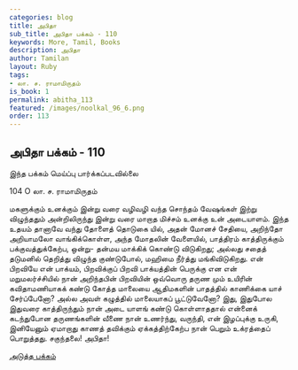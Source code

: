 ```yaml
---
categories: blog
title: அபிதா
sub_title: அபிதா பக்கம் - 110
keywords: More, Tamil, Books
description: அபிதா
author: Tamilan
layout: Ruby
tags:
- லா. ச. ராமாமிருதம்
is_book: 1
permalink: abitha_113
featured: /images/noolkal_96_6.png
order: 113
---
```

## அபிதா பக்கம் - 110

இந்த பக்கம் மெய்ப்பு பார்க்கப்படவில்லை

﻿104 O லா. ச. ராமாமிருதம்

மகளுக்கும் உனக்கும் இன்று வரை வழிவழி வந்த சொந்தம் வேஷங்கள் இற்று விழுந்ததும் அன்றிலிருந்து இன்று வரை மாறாத மிச்சம் உனக்கு உன் அடையாளம். இந்த உதயம் தானாவே வந்து தோளைத் தொடுகை யில், அதன் மோனச் சேதியை, அறிந்தோ அறியாமலோ வாங்கிக்கொள்ள, அந்த மோதலின் வேளையில், பாத்திரம் காத்திருக்கும் பக்குவத்துக்கேற்ப, ஒன்று- தன்மய மாக்கிக் கொண்டு விடுகிறது; அல்லது சதைத் தடுமனில் தெறித்து விழுந்த குண்டுபோல், மஹிமை நீர்த்து மங்கிவிடுகிறது. என் பிறவியே என் பாக்யம், பிறவிக்குப் பிறவி பாக்யத்தின் பெருக்கு என என் மறுமலர்ச்சியில் நான் அறிந்தபின் பிறவியின் ஒவ்வொரு தருண மும் உயிரின் கவிதாமணியாகக் கண்டு கோத்த மாலையை ஆதிமகளின் பாதத்தில் காணிக்கை யாச் சேர்ப்பேனோ? அல்ல அவள் கழுத்தில் மாலையாகப் பூட்டுவேனோ? இது, இதுபோல இதுவரை காத்திருந்தும் நான் அடை யாளங் கண்டு கொள்ளாததால் என்னைக் கடந்துபோன தருணங்களின் வீணை நான் உணர்ந்து, வருந்தி, என் இழப்புக்கு உருகி, இனியேனும் ஏமாறாது காணத் தவிக்கும் ஏக்கத்திற்கேற்ப நான் பெறும் உக்ரத்தைப் பொறுத்தது. சகுந்தலை! அபிதா!

[அடுத்த பக்கம்](abitha_114)